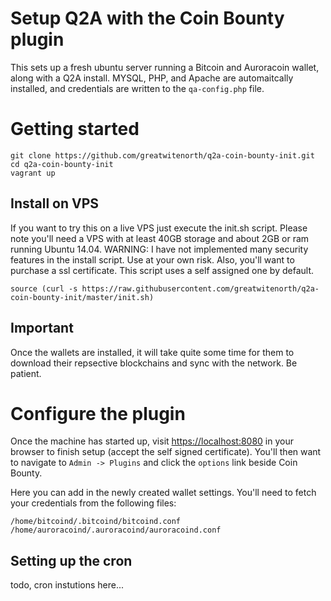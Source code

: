 # Setup Q2A with the Coin Bounty plugin
This sets up a fresh ubuntu server running a Bitcoin and Auroracoin wallet, along with a Q2A install. MYSQL, PHP, and Apache are automaitcally installed, and credentials are written to the ```qa-config.php``` file.

# Getting started
```
git clone https://github.com/greatwitenorth/q2a-coin-bounty-init.git
cd q2a-coin-bounty-init
vagrant up
```

## Install on VPS
If you want to try this on a live VPS just execute the init.sh script. Please note you'll need a VPS with at least 40GB storage and about 2GB or ram running Ubuntu 14.04. WARNING: I have not implemented many security features in the install script. Use at your own risk. Also, you'll want to purchase a ssl certificate. This script uses a self assigned one by default.
``` 
source (curl -s https://raw.githubusercontent.com/greatwitenorth/q2a-coin-bounty-init/master/init.sh)
```

## Important
Once the wallets are installed, it will take quite some time for them to download their repsective blockchains and sync with the network. Be patient.

# Configure the plugin
Once the machine has started up, visit [https://localhost:8080](https://localhost:8080) in your browser to finish setup (accept the self signed certificate). You'll then want to navigate to ```Admin -> Plugins``` and click the ```options``` link beside Coin Bounty.

Here you can add in the newly created wallet settings. You'll need to fetch your credentials from the following files:
```
/home/bitcoind/.bitcoind/bitcoind.conf
/home/auroracoind/.auroracoind/auroracoind.conf
```

## Setting up the cron
todo, cron instutions here...
